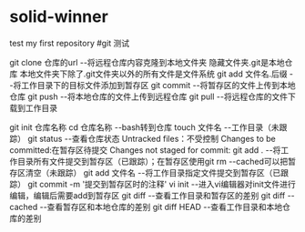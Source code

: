 # solid-winner
test my first repository
#git 测试

git clone 仓库的url --将远程仓库内容克隆到本地文件夹  隐藏文件夹.git是本地仓库 本地文件夹下除了.git文件夹以外的所有文件是文件系统
git add 文件名.后缀 --将工作目录下的目标文件添加到暂存区
git commit --将暂存区的文件上传到本地仓库
git push --将本地仓库的文件上传到远程仓库
git pull --将远程仓库的文件下载到工作目录

git init 仓库名称 
cd 仓库名称 --bash转到仓库
touch 文件名 --工作目录（未跟踪）
git status --查看仓库状态 Untracked files：不受控制  Changes to be committed:在暂存区待提交  Changes not staged for commit:
git add . --将工作目录所有文件提交到暂存区（已跟踪）；在暂存区使用git rm --cached可以把暂存区清空（未跟踪）
git add 文件名 --将工作目录指定文件提交到暂存区（已跟踪）
git commit -m '提交到暂存区时的注释'
vi init --进入vi编辑器对init文件进行编辑，编辑后需要add到暂存区
git diff --查看工作目录和暂存区的差别
git diff --cached --查看暂存区和本地仓库的差别
git diff HEAD --查看工作目录和本地仓库的差别

